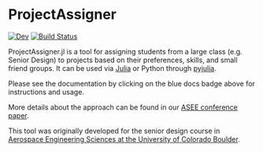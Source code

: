 # ProjectAssigner

<!--[![Stable](https://img.shields.io/badge/docs-stable-blue.svg)](https://zsunberg.github.io/ProjectAssigner.jl/stable)-->
[![Dev](https://img.shields.io/badge/docs-dev-blue.svg)](https://zsunberg.github.io/ProjectAssigner.jl/dev)
[![Build Status](https://github.com/zsunberg/ProjectAssigner.jl/workflows/CI/badge.svg)](https://github.com/zsunberg/ProjectAssigner.jl/actions)

ProjectAssigner.jl is a tool for assigning students from a large class (e.g. Senior Design) to projects based on their preferences, skills, and small friend groups.
It can be used via [Julia](https://julialang.org/) or Python through [pyjulia](https://github.com/JuliaPy/pyjulia).

Please see the documentation by clicking on the blue docs badge above for instructions and usage.

More details about the approach can be found in our [ASEE conference paper](https://peer.asee.org/37187).

This tool was originally developed for the senior design course in [Aerospace Engineering Sciences at the University of Colorado Boulder](https://www.colorado.edu/aerospace).
